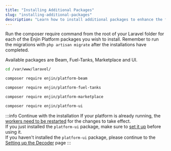```yaml
---
title: "Installing Additional Packages"
slug: "installing-additional-packages"
description: "Learn how to install additional packages to enhance the functionality of your Enjin blockchain platform and meet your project’s needs."
---
```

Run the composer require command from the root of your Laravel folder for each of the Enjin Platform packages you wish to install.  Remember to run the migrations with `php artisan migrate` after the installations have completed.

Available packages are Beam, Fuel-Tanks, Marketplace and UI.

```bash
cd /var/www/laravel/

composer require enjin/platform-beam

composer require enjin/platform-fuel-tanks

composer require enjin/platform-marketplace

composer require enjin/platform-ui
```

:::info Continue with the installation
If your platform is already running, the [workers need to be restarted](/02-guides/04-going-open-source/03-cloud-installation/011-restarting-the-platform.md) for the changes to take effect.  
If you just installed the `platform-ui` package, make sure to [set it up](/02-guides/04-going-open-source/03-cloud-installation/04-setting-up-the-ui.md) before using it.  
If you haven't installed the `platform-ui` package, please continue to the [Setting up the Decoder](/02-guides/04-going-open-source/03-cloud-installation/05-setting-up-the-decoder.md) page
:::

